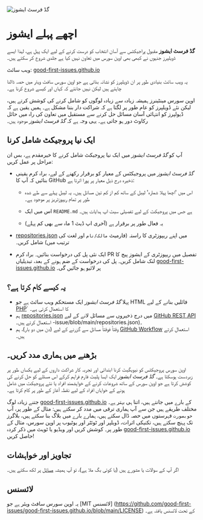 ![گڈ فرسٹ ایشوز](https://github.com/Krishna01work/good-first-issues.github.io/blob/f5ac4b7f8543913637057e166638f1735512434c/assets/github/social-preview.png)

# اچھے پہلے ایشوز

**گڈ فرسٹ ایشوز** مقبول پراجیکٹس سے آسان انتخاب کو درست کرنے کے لیے ایک پہل ہے، لہذا ایسے ڈویلپرز جنہوں نے کبھی بھی اوپن سورس میں تعاون نہیں کیا ہے جلدی شروع کر سکتے ہیں۔

ویب سائٹ: [good-first-issues.github.io](https://good-first-issues.github.io)

یہ ویب سائٹ بنیادی طور پر ان ڈویلپرز کو نشانہ بناتی ہے جو اوپن سورس سافٹ ویئر میں حصہ ڈالنا چاہتے ہیں لیکن نہیں جانتے کہ کہاں اور کیسے شروع کرنا ہے۔

اوپن سورس مینٹینرز ہمیشہ زیادہ سے زیادہ لوگوں کو شامل کرنے کی کوشش کرتے ہیں، لیکن نئے ڈویلپرز کو عام طور پر لگتا ہے کہ شراکت دار بننا مشکل ہے۔ ہمیں یقین ہے کہ ڈیولپرز کو انتہائی آسان مسائل حل کرنے سے مستقبل میں تعاون کی راہ میں حائل رکاوٹ دور ہو جاتی ہے۔ یہی وجہ ہے کہ *گڈ فرسٹ ایشوز* موجود ہیں۔

## ایک نیا پروجیکٹ شامل کرنا

آپ کو *گڈ فرسٹ ایشوز* میں ایک نیا پروجیکٹ شامل کرنے کا خیرمقدم ہے، بس ان مراحل پر عمل کریں:

- *گڈ فرسٹ ایشوز* میں پروجیکٹس کے معیار کو برقرار رکھنے کے لیے، براہ کرم یقینی بنائیں کہ آپ کا GitHub ذخیرہ درج ذیل معیار پر پورا اترتا ہے:

     - اس میں 'اچھا پہلا شمارہ' لیبل کے ساتھ کم از کم تین مسائل ہیں۔ یہ لیبل پہلے سے طے شدہ طور پر تمام ریپوزٹریز پر موجود ہے۔

     - اس میں ایک `README.md` ہے جس میں پروجیکٹ کے لیے تفصیلی سیٹ اپ ہدایات ہیں۔

     - یہ فعال طور پر برقرار ہے (آخری اپ ڈیٹ 1 ماہ سے بھی کم پہلے)

- [repositories.json](https://github.com/gomzyakov/good-first-issue/blob/main/repositories.json) میں اپنے ریپوزٹری کا راستہ (فارمیٹ `مالک/نام` اور لغت کی ترتیب میں) شامل کریں۔

- ایک نئی پل کی درخواست بنائیں۔ براہ کرم PR تفصیل میں ریپوزٹری کے ایشوز پیج کا لنک شامل کریں۔ پل کی درخواست کے ضم ہونے کے بعد، تبدیلیاں [good-first-issues.github.io](https://good-first-issues.github.io) پر لائیو ہو جائیں گی۔

## یہ کیسے کام کرتا ہے؟

- پہلا *گڈ فرسٹ ایشوز* ایک مستحکم ویب سائٹ ہے جو HTML فائلیں بنانے کے لیے [PHP](https://www.php.net)` کا استعمال کرتی ہے۔
- ہم [repositories.json](https://github.com/gomzyakov/good-first) میں درج ذخیروں سے مسائل لانے کے لیے [GitHub REST API](https://docs.github.com/en/rest) استعمال کرتے ہیں۔ -issue/blob/main/repositories.json)۔
- وقتاً فوقتاً مسائل سے گزرنے کے لیے (دن میں دو بار)، ہم [GitHub Workflow](https://docs.github.com/en/actions/using-workflows) استعمال کرتے ہیں۔

## بڑھنے میں ہماری مدد کریں۔

اوپن سورس پروجیکٹس کو نیویگیٹ کرنا ابتدائی اور تجربہ کار شراکت داروں کے لیے یکساں طور پر زبردست ہوسکتا ہے۔ *گڈ فرسٹ ایشوز* ایک ایسا پلیٹ فارم فراہم کرکے اس مسئلے کو حل کرنے کی کوشش کرتا ہے جو اوپن سورس کے ساتھ شروعات کرنے کے خواہشمند افراد یا نئے پروجیکٹ میں شامل ہونے کے خواہاں افراد کے لیے نقطہ آغاز کے طور پر کام کرتا ہے۔

جتنے زیادہ لوگ [good-first-issues.github.io](https://good-first-issues.github.io) کے بارے میں جانتے ہیں، اتنا ہی بہتر ہے۔ مختلف طریقے ہیں جن سے آپ ہماری ترقی میں مدد کر سکتے ہیں: مثال کے طور پر، آپ `خوبصورت` فہرستوں میں حصہ ڈال سکتے ہیں، ہمارے بارے میں بلاگ بنا سکتے ہیں، بلاگرز تک پہنچ سکتے ہیں، تکنیکی اثرات، ڈویلپر اور ٹوئٹر اور یوٹیوب پر اوپن سورس، مثال کے طور پر۔ کوشش کریں اور ویڈیو یا ٹویٹ میں ذکر کردہ [good-first-issues.github.io](https://good-first-issues.github.io) حاصل کریں!

## تجاویز اور خواہشات

اگر آپ کے سوالات یا مشورے ہیں (یا کوئی بگ ملا ہے)، تو آپ ہمیشہ [مسائل](https://github.com/good-first-issues/good-first-issues.github.io/issues) پر لکھ سکتے ہیں۔

## لائسنس

یہ اوپن سورس سافٹ ویئر ہے جو [MIT لائسنس] (https://github.com/good-first-issues/good-first-issues.github.io/blob/main/LICENSE) کے تحت لائسنس یافتہ ہے۔